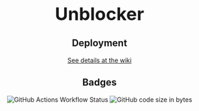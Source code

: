 <div align='center'>
  <h1 style='font-size: 40px'>Unblocker</h1>
  <h2>Deployment</h2>
  <a href="https://github.com/epic-person-on/unblocker/wiki/Deployment"> See details at the wiki</a>
  <h2>Badges</h2>
  <img alt="GitHub Actions Workflow Status" src="https://img.shields.io/github/actions/workflow/status/epic-person-on/unblocker/test.yml"> <img alt="GitHub code size in bytes" src="https://img.shields.io/github/languages/code-size/UseInterstellar/Interstellar">
</div>
